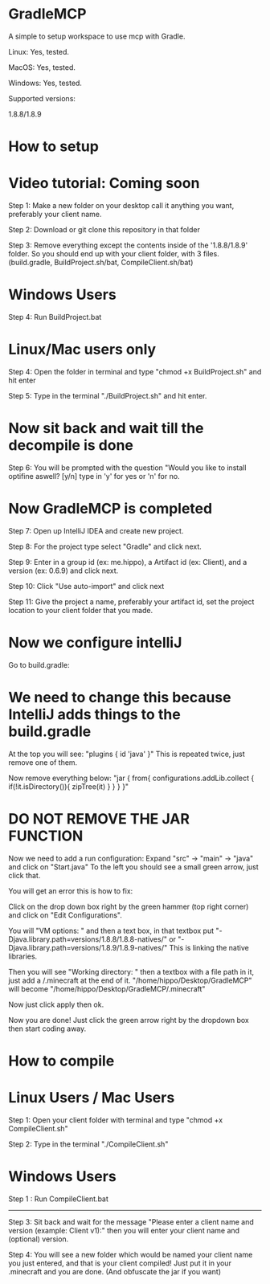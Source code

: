 # GradleMCP
A simple to setup workspace to use mcp with Gradle.

Linux: Yes, tested.

MacOS: Yes, tested.

Windows: Yes, tested.

Supported versions:

1.8.8/1.8.9

# How to setup #

# Video tutorial: Coming soon #

Step 1: Make a new folder on your desktop call it anything you want, preferably your client name.

Step 2: Download or git clone this repository in that folder

Step 3: Remove everything except the contents inside of the '1.8.8/1.8.9' folder. So you should end up with your client folder, with 3 files. (build.gradle, BuildProject.sh/bat, CompileClient.sh/bat)

# Windows Users #

Step 4: Run BuildProject.bat

# Linux/Mac users only #

Step 4: Open the folder in terminal and type "chmod +x BuildProject.sh" and hit enter

Step 5: Type in the terminal "./BuildProject.sh" and hit enter.

# Now sit back and wait till the decompile is done #

Step 6: You will be prompted with the question "Would you like to install optifine aswell? [y/n] type in 'y' for yes or 'n' for no.

# Now GradleMCP is completed #

Step 7: Open up IntelliJ IDEA and create new project.

Step 8: For the project type select "Gradle" and click next.

Step 9: Enter in a group id (ex: me.hippo), a Artifact id (ex: Client), and a version (ex: 0.6.9) and click next.

Step 10: Click "Use auto-import" and click next

Step 11: Give the project a name, preferably your artifact id, set the project location to your client folder that you made.

# Now we configure intelliJ #

Go to build.gradle:

# We need to change this because IntelliJ adds things to the build.gradle #

At the top you will see:
"plugins {
    id 'java'
}"
This is repeated twice, just remove one of them.

Now remove everything below:
"jar {
    from{
        configurations.addLib.collect {
            if(!it.isDirectory()){
                zipTree(it)
            }
        }
    }
}"
# DO NOT REMOVE THE JAR FUNCTION #

Now we need to add a run configuration:
Expand "src" -> "main" -> "java" and click on "Start.java"
To the left you should see a small green arrow, just click that.

You will get an error this is how to fix:

Click on the drop down box right by the green hammer (top right corner) and click on "Edit Configurations".

You will "VM options: " and then a text box, in that textbox put "-Djava.library.path=versions/1.8.8/1.8.8-natives/" or "-Djava.library.path=versions/1.8.9/1.8.9-natives/" This is linking the native libraries.

Then you will see "Working directory: " then a textbox with a file path in it, just add a /.minecraft at the end of it.
"/home/hippo/Desktop/GradleMCP" will become "/home/hippo/Desktop/GradleMCP/.minecraft"

Now just click apply then ok.

Now you are done! Just click the green arrow right by the dropdown box then start coding away.




# How to compile #

# Linux Users / Mac Users #

Step 1: Open your client folder with terminal and type "chmod +x CompileClient.sh"

Step 2: Type in the terminal "./CompileClient.sh"

# Windows Users #

Step 1 : Run CompileClient.bat

_________________________________________________________________________________

Step 3: Sit back and wait for the message "Please enter a client name and version (example: Client v1):" then you will enter your client name and (optional) version.

Step 4: You will see a new folder which would be named your client name you just entered, and that is your client compiled! Just put it in your .minecraft and you are done. (And obfuscate the jar if you want)
